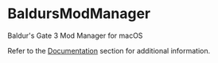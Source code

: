 # BaldursModManager
Baldur's Gate 3 Mod Manager for macOS

Refer to the [Documentation](https://github.com/revblaze/BaldursModManager/Documentation/) section for additional information.
